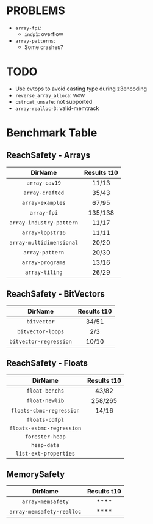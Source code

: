 # PROBLEMS

* `array-fpi`: 
  * `indp1`: overflow
* `array-patterns`:
  * Some crashes?

# TODO
* Use cvtops to avoid casting type during z3encoding
* `reverse_array_alloca`: wow
* `cstrcat_unsafe`: not supported
* `array-realloc-3`: valid-memtrack

# Benchmark Table

## ReachSafety - Arrays

|          DirName          | Results t10 |
|:-------------------------:|:-----------:|
|       `array-cav19`       |    11/13    |
|      `array-crafted`      |    35/43    |
|     `array-examples`      |    67/95    |
|        `array-fpi`        |   135/138   |
| `array-industry-pattern`  |    11/17    |
| `array-lopstr16`          |    11/11    |
| `array-multidimensional`  |    20/20    |
| `array-pattern`           |    20/30    |
| `array-programs`          |    13/16    |
| `array-tiling`            |    26/29    |

## ReachSafety - BitVectors

|          DirName          | Results t10 |
|:-------------------------:|:-----------:|
| `bitvector`               |    34/51    |
| `bitvector-loops`         |     2/3     |
| `bitvector-regression`    |    10/10    |

## ReachSafety - Floats

|          DirName          | Results t10 |
|:-------------------------:|:-----------:|
| `float-benchs`            |    43/82    |
| `float-newlib`            |   258/265   |
| `floats-cbmc-regression`  |    14/16    |
|      `floats-cdfpl`       |             |
| `floats-esbmc-regression` |             |
|      `forester-heap`      |             |
|        `heap-data`        |             |
|   `list-ext-properties`   |             |

## MemorySafety
|          DirName          | Results t10 |
|:-------------------------:|:-----------:|
| `array-memsafety`         |    ****     |
| `array-memsafety-realloc` |    ****     |

